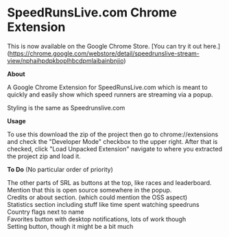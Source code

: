 SpeedRunsLive.com Chrome Extension
==================

This is now available on the Google Chrome Store. [You can try it out here.]
(https://chrome.google.com/webstore/detail/speedrunslive-stream-view/nphaihpdpkboplhbcdpmlaibainbnjio)

**About**

A Google Chrome Extension for SpeedRunsLive.com which is meant to quickly and easily show which speed runners 
are streaming via a popup.

Styling is the same as Speedrunslive.com

**Usage**

To use this download the zip of the project then go to chrome://extensions and check the "Developer Mode" checkbox 
to the upper right. After that is checked, click "Load Unpacked Extension" navigate to where you extracted the project 
zip and load it.


**To Do** (No particular order of priority)  

The other parts of SRL as buttons at the top, like races and leaderboard.  
Mention that this is open source somewhere in the popup.  
Credits or about section. (which could mention the OSS aspect)   
Statistics section including stuff like time spent watching speedruns  
Country flags next to name  
Favorites button with desktop notifications, lots of work though   
Setting button, though it might be a bit much  
